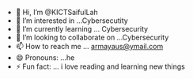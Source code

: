 - 👋 Hi, I’m @KICTSaifulLah
- 👀 I’m interested in ...Cybersecutity
- 🌱 I’m currently learning ... Cybersecurity
- 💞️ I’m looking to collaborate on ...Cybersecurity
- 📫 How to reach me ... armayaus@ymail.com
- 😄 Pronouns: ...he
- ⚡ Fun fact: ... i love reading and learning new things

<!---
KICTSaifulLah/KICTSaifulLah is a ✨ special ✨ repository because its `README.md` (this file) appears on your GitHub profile.
You can click the Preview link to take a look at your changes.
--->
